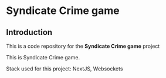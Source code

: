 # Syndicate Crime game

## Introduction
This is a code repository for the **Syndicate Crime game** project

This is Syndicate Crime game.

Stack used for this project: NextJS, Websockets
